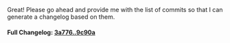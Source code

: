 Great! Please go ahead and provide me with the list of commits so that I can generate a changelog based on them.

#### **Full Changelog:** [3a776..9c90a](https://github.com/mediar-ai/screenpipe/compare/3a776..9c90a)


